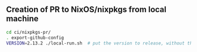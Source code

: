 ## Creation of PR to NixOS/nixpkgs from local machine

```bash
cd ci/nixpkgs-pr/
. export-github-config
VERSION=2.13.2 ./local-run.sh  # put the version to release, without the leading 'v'
```
